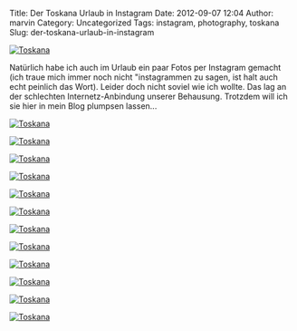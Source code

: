 Title: Der Toskana Urlaub in Instagram
Date: 2012-09-07 12:04
Author: marvin
Category: Uncategorized
Tags: instagram, photography, toskana
Slug: der-toskana-urlaub-in-instagram

[![Toskana](http://farm9.staticflickr.com/8447/7948557460_4ecb886ccf_c.jpg)](http://www.flickr.com/photos/marvinxsteadfast/7948557460/ "Toskana by marvinxsteadfast, on Flickr, via Patr")

Natürlich habe ich auch im Urlaub ein paar Fotos per Instagram gemacht
(ich traue mich immer noch nicht "instagrammen zu sagen, ist halt auch
echt peinlich das Wort). Leider doch nicht soviel wie ich wollte. Das
lag an der schlechten Internetz-Anbindung unserer Behausung. Trotzdem
will ich sie hier in mein Blog plumpsen lassen...

[![Toskana](http://farm9.staticflickr.com/8446/7948557880_30bd3898af_c.jpg)](http://www.flickr.com/photos/marvinxsteadfast/7948557880/ "Toskana by marvinxsteadfast, on Flickr, via Patr")

[![Toskana](http://farm9.staticflickr.com/8305/7948558094_f9b126cd5e_c.jpg)](http://www.flickr.com/photos/marvinxsteadfast/7948558094/ "Toskana by marvinxsteadfast, on Flickr, via Patr")

[![Toskana](http://farm9.staticflickr.com/8174/7948558334_d3ce2973a8_c.jpg)](http://www.flickr.com/photos/marvinxsteadfast/7948558334/ "Toskana by marvinxsteadfast, on Flickr, via Patr")

[![Toskana](http://farm9.staticflickr.com/8310/7948558758_e1cd82cc28_c.jpg)](http://www.flickr.com/photos/marvinxsteadfast/7948558758/ "Toskana by marvinxsteadfast, on Flickr, via Patr")

[![Toskana](http://farm9.staticflickr.com/8451/7948559210_a54cec8bcd_c.jpg)](http://www.flickr.com/photos/marvinxsteadfast/7948559210/ "Toskana by marvinxsteadfast, on Flickr, via Patr")

[![Toskana](http://farm9.staticflickr.com/8180/7948559748_d20b647025_c.jpg)](http://www.flickr.com/photos/marvinxsteadfast/7948559748/ "Toskana by marvinxsteadfast, on Flickr, via Patr")

[![Toskana](http://farm9.staticflickr.com/8314/7948560436_c01c4ec279_c.jpg)](http://www.flickr.com/photos/marvinxsteadfast/7948560436/ "Toskana by marvinxsteadfast, on Flickr, via Patr")

[![Toskana](http://farm9.staticflickr.com/8303/7948560950_1c7a1d8b58_c.jpg)](http://www.flickr.com/photos/marvinxsteadfast/7948560950/ "Toskana by marvinxsteadfast, on Flickr, via Patr")

[![Toskana](http://farm9.staticflickr.com/8039/7948561384_33f95a32c2_c.jpg)](http://www.flickr.com/photos/marvinxsteadfast/7948561384/ "Toskana by marvinxsteadfast, on Flickr, via Patr")

[![Toskana](http://farm9.staticflickr.com/8032/7948561842_0d057f1f90_c.jpg)](http://www.flickr.com/photos/marvinxsteadfast/7948561842/ "Toskana by marvinxsteadfast, on Flickr, via Patr")

[![Toskana](http://farm9.staticflickr.com/8314/7948562396_dbd83b10f6_c.jpg)](http://www.flickr.com/photos/marvinxsteadfast/7948562396/ "Toskana by marvinxsteadfast, on Flickr, via Patr")

[![Toskana](http://farm9.staticflickr.com/8303/7948562716_7697dbb68a_c.jpg)](http://www.flickr.com/photos/marvinxsteadfast/7948562716/ "Toskana by marvinxsteadfast, on Flickr, via Patr")

